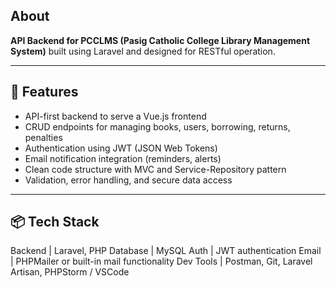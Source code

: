 ## About

**API Backend for PCCLMS (Pasig Catholic College Library Management System)** built using Laravel and designed for RESTful operation.

---

## 🚀 Features

- API-first backend to serve a Vue.js frontend
- CRUD endpoints for managing books, users, borrowing, returns, penalties
- Authentication using JWT (JSON Web Tokens)
- Email notification integration (reminders, alerts)
- Clean code structure with MVC and Service-Repository pattern
- Validation, error handling, and secure data access

---

## 📦 Tech Stack

Backend     | Laravel, PHP
Database    | MySQL
Auth        | JWT authentication
Email       | PHPMailer or built-in mail functionality
Dev Tools   | Postman, Git, Laravel Artisan, PHPStorm / VSCode
